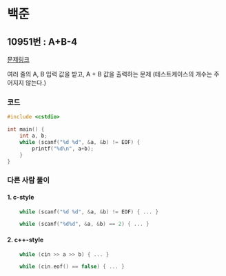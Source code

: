 # 백준

## 10951번 : A+B-4

[문제링크](https://www.acmicpc.net/problem/10951)

여러 줄의 A, B 입력 값을 받고, A + B 값을 출력하는 문제
(테스트케이스의 개수는 주어지지 않는다.)


### 코드

```c++
#include <cstdio>

int main() {
    int a, b;
    while (scanf("%d %d", &a, &b) != EOF) {
        printf("%d\n", a+b);
    }
}
```

### 다른 사람 풀이

#### 1. c-style
```c++
    while (scanf("%d %d", &a, &b) != EOF) { ... }
```

```c++
    while (scanf("%d%d", &a, &b) == 2) { ... }
```

#### 2. c++-style
```c++
    while (cin >> a >> b) { ... }
```

```c++
    while (cin.eof() == false) { ... }
```